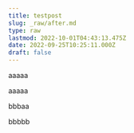 ```yaml
---
title: testpost
slug: _raw/after.md
type: raw
lastmod: 2022-10-01T04:43:13.475Z
date: 2022-09-25T10:25:11.000Z
draft: false
---
```


aaaaa

aaaaa

bbbaa

bbbbb
